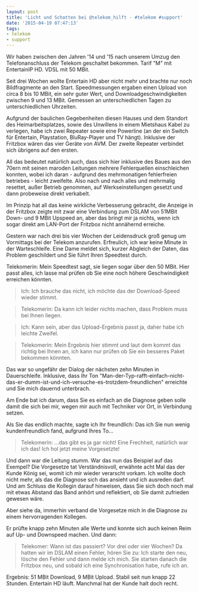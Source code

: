 ```yaml
---
layout: post
title: 'Licht und Schatten bei @telekom_hilft - #telekom #support'
date: '2015-04-19 07:47:13'
tags:
- telekom
- support
---
```


Wir haben zwischen den Jahren '14 und '15 nach unserem Umzug den Telefonanschluss der Telekom geschaltet bekommen. Tarif "M" mit EntertainIP HD. VDSL mit 50 MBit.

Seit drei Wochen wollte Entertain HD aber nicht mehr und brachte nur noch Bildfragmente an den Start. Speedmessungen ergaben einen Upload von circa 8 bis 10 MBit, ein sehr guter Wert, und Downloadgeschwindigkeiten zwischen 9 und 13 MBit. Gemessen an unterschiedlichen Tagen zu unterschiedlichen Uhrzeiten. 

Aufgrund der baulichen Gegebenheiten diesen Hauses und dem Standort des Heimarbeitsplatzes, sowie des Unwillens in einem Mietshaus Kabel zu verlegen, habe ich zwei Repeater sowie eine Powerline (an der ein Switch für Entertain, Playstation, BluRay-Player und TV hängt). Inklusive der Fritzbox wären das vier Geräte von AVM. Der zweite Repeater verbindet sich übrigens auf den ersten. 

All das bedeutet natürlich auch, dass sich hier inklusive des Baues aus den 70ern mit seinen maroden Leitungen mehrere Fehlerquellen einschleichen konnten, wobei ich daran - aufgrund des mehrmonatigen fehlerfreien betriebes - leicht zweifelte. Also nach und nach alles und mehrmalig resettet, außer Betrieb genommen, auf Werkseinstellungen gesetzt und dann probeweise direkt verkabelt.

Im Prinzip hat all das keine wirkliche Verbesserung gebracht, die Anzeige in der Fritzbox zeigte mit zwar eine Verbindung zum DSLAM von 51MBit Down- und 9 MBit Upspeed an, aber das bringt mir ja nichts, wenn ich sogar direkt am LAN-Port der Fritzbox nicht annähernd erreiche.

Gestern war nach drei bis vier Wochen der Leidensdruck groß genug um Vormittags bei der Telekom anzurufen. Erfreulich, ich war keine Minute in der Warteschleife. Eine Dame meldet sich, kurzer Abgleich der Daten, das Problem geschildert und Sie führt Ihren Speedtest durch.

Telekomerin: Mein Speedtest sagt, sie liegen sogar über den 50 MBit. Hier passt alles, ich lasse mal prüfen ob Sie eine noch höhere Geschwindigkeit erreichen könnten.

>Ich: Ich brauche das nicht, ich möchte das der Download-Speed wieder stimmt.

>Telekomerin: Da kann ich leider nichts machen, dass Problem muss bei Ihnen liegen.

>Ich: Kann sein, aber das Upload-Ergebnis passt ja, daher habe ich leichte Zweifel.

> Telekomerin: Mein Ergebnis hier stimmt und laut dem kommt das richtig bei Ihnen an, ich kann nur prüfen ob Sie ein besseres Paket bekommen könnten.

Das war so ungefähr der Dialog der nächsten zehn Minuten in Dauerschleife. Inklusive, dass Ihr Ton "Man-der-Typ-rafft-einfach-nicht-das-er-dumm-ist-und-ich-versuche-es-trotzdem-freundlichen" erreichte und Sie mich dauernd unterbrach.

Am Ende bat ich darum, dass Sie es einfach an die Diagnose geben solle damit die sich bei mir, wegen mir auch mit Techniker vor Ort, in Verbindung setzen.

Als Sie das endlich machte, sagte ich Ihr freundlich: Das ich Sie nun wenig kundenfreundlich fand, aufgrund Ihres To...

> Telekomerin: ...das gibt es ja gar nicht! Eine Frechheit, natürlich war ich das! Ich hol jetzt meine Vorgesetzte!

Und dann war die Leitung stumm. War das nun das Beispiel auf das Exempel? Die Vorgesetze tat Verständnisvoll, erwähnte acht Mal das der Kunde König sei, womit ich mir wieder verarscht vorkam. Ich wollte doch nicht mehr, als das die Diagnose sich das ansieht und ich ausreden darf. Und am Schluss die Kollegin darauf hinweisen, dass Sie sich doch noch mal mit etwas Abstand das Band anhört und reflektiert, ob Sie damit zufrieden gewesen wäre.

Aber siehe da, immerhin verband die Vorgesetze mich in die Diagnose zu einem hervorragenden Kollegen.

Er prüfte knapp zehn Minuten alle Werte und konnte sich auch keinen Reim auf Up- und Downspeed machen. Und dann:

> Telekomer: Wann ist das passiert? Vor drei oder vier Wochen? Da hatten wir im DSLAM einen Fehler, hören Sie zu: Ich starte den neu, lösche den Fehler und dann melde ich mich. Sie starten danach die Fritzbox neu, und sobald ich eine Synchronisation habe, rufe ich an.

Ergebnis: 51 MBit Download, 9 MBit Upload. Stabil seit nun knapp 22 Stunden. Entertain HD läuft. Manchmal hat der Kunde halt doch recht.